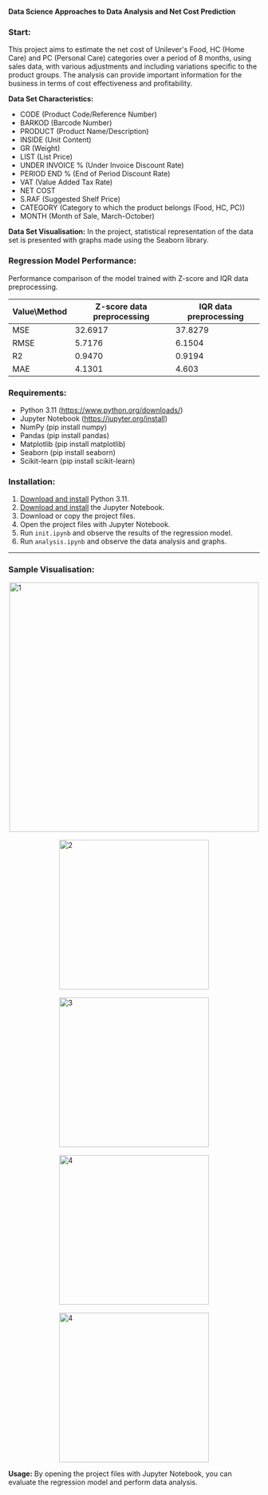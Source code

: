 **Data Science Approaches to Data Analysis and Net Cost Prediction**

### **Start:**
This project aims to estimate the net cost of Unilever's Food, HC (Home Care) and PC (Personal Care) categories over a period of 8 months, using sales data, with various adjustments and including variations specific to the product groups. The analysis can provide important information for the business in terms of cost effectiveness and profitability.

**Data Set Characteristics:**
- CODE (Product Code/Reference Number)
- BARKOD (Barcode Number)
- PRODUCT (Product Name/Description)
- INSIDE (Unit Content)
- GR (Weight)
- LIST (List Price)
- UNDER INVOICE % (Under Invoice Discount Rate)
- PERIOD END % (End of Period Discount Rate)
- VAT (Value Added Tax Rate)
- NET COST
- S.RAF (Suggested Shelf Price)
- CATEGORY (Category to which the product belongs (Food, HC, PC))
- MONTH (Month of Sale, March-October)

**Data Set Visualisation:**
In the project, statistical representation of the data set is presented with graphs made using the Seaborn library.

### **Regression Model Performance:**
Performance comparison of the model trained with Z-score and IQR data preprocessing.

| Value\Method | Z-score data preprocessing | IQR data preprocessing |
|--------------|-------------------------|----------------------|
| MSE | 32.6917 | 37.8279 |
| RMSE | 5.7176 | 6.1504 |
| R2 | 0.9470 | 0.9194 |
| MAE | 4.1301 | 4.603 |


### **Requirements:**
- Python 3.11 (https://www.python.org/downloads/)
- Jupyter Notebook (https://jupyter.org/install)
- NumPy (pip install numpy)
- Pandas (pip install pandas)
- Matplotlib (pip install matplotlib)
- Seaborn (pip install seaborn)
- Scikit-learn (pip install scikit-learn)

### **Installation:**
1. [Download and install](https://www.python.org/downloads/) Python 3.11.
2. [Download and install](https://jupyter.org/install) the Jupyter Notebook.
3. Download or copy the project files.
4. Open the project files with Jupyter Notebook.
5. Run `init.ipynb` and observe the results of the regression model.
6. Run `analysis.ipynb` and observe the data analysis and graphs.

<hr /> 

### **Sample Visualisation:**
<div style="display: flex; align-items: center; justify-content: center; gap: 1rem; flex-wrap: wrap;">
<img src="https://github.com/Mstfucrr/Veri-Madenciligi-Proje/assets/76887611/1e915ca2-e2af-4408-92c1-832102e97b80" alt="1" width="500" height="auto" >
<img src="https://github.com/Mstfucrr/Veri-Madenciligi-Proje/assets/76887611/f95455c0-1af0-43af-b974-dbe6b83acb26" alt="2" width="300" height="auto" >
<img src="https://github.com/Mstfucrr/Veri-Madenciligi-Proje/assets/76887611/5392b625-3b8a-44a5-a344-95137371e8eb" alt="3" width="300" height="auto" >
<img src="https://github.com/Mstfucrr/Veri-Madenciligi-Proje/assets/76887611/aed6a96c-5a8c-4825-8106-1ca19d3d79c5" alt="4" width="300" height="auto" >
<img src="https://github.com/Mstfucrr/Veri-Madenciligi-Proje/assets/76887611/61d70a41-285b-4ba8-a1d6-b7be1f79215a" alt="4" width="300" height="auto" >


</div>



**Usage:**
By opening the project files with Jupyter Notebook, you can evaluate the regression model and perform data analysis.
